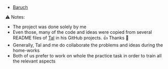 - [Baruch](https://github.com/baruchgu)

⚠️ Notes:
- The project was done solely by me
- Even those, many of the code and ideas were copied from several README files of [Tal](https://github.com/mendelsontal) in his GitHub projects. :+1: Thanks 🤝
- Generally, Tal and me do collaborate the problems and ideas during the home-works
- Both of us prefer to work on whole the practice task in order to train all the relevant aspects
